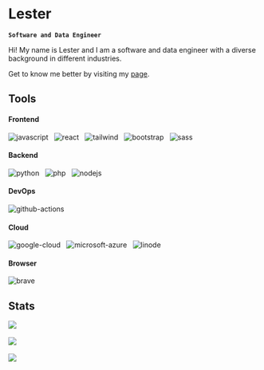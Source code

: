 # Lester

**`Software and Data Engineer`**

Hi! My name is Lester and I am a software and data engineer with a diverse background in different industries.

Get to know me better by visiting my [page](https://freshstartagain.github.io/portfolio/).


## Tools

#### Frontend
![javascript](https://img.shields.io/badge/JavaScript-323330?style=for-the-badge&logo=javascript&logoColor=F7DF1E)&nbsp;&nbsp;
![react](https://img.shields.io/badge/React-20232A?style=for-the-badge&logo=react&logoColor=61DAFB)&nbsp;&nbsp;
![tailwind](https://img.shields.io/badge/Tailwind_CSS-38B2AC?style=for-the-badge&logo=tailwind-css&logoColor=white)&nbsp;&nbsp;
![bootstrap](https://img.shields.io/badge/Bootstrap-563D7C?style=for-the-badge&logo=bootstrap&logoColor=white)&nbsp;&nbsp;
![sass](https://img.shields.io/badge/Sass-CC6699?style=for-the-badge&logo=sass&logoColor=white)&nbsp;&nbsp;

#### Backend
![python](https://img.shields.io/badge/Python-3776AB?style=for-the-badge&logo=python&logoColor=white)&nbsp;&nbsp;
![php](https://img.shields.io/badge/PHP-777BB4?style=for-the-badge&logo=php&logoColor=white)&nbsp;&nbsp;
![nodejs](https://img.shields.io/badge/Node.js-43853D?style=for-the-badge&logo=node.js&logoColor=white)&nbsp;&nbsp;

#### DevOps
![github-actions](https://img.shields.io/badge/GitHub_Actions-2088FF?style=for-the-badge&logo=github-actions&logoColor=white)&nbsp;&nbsp;

#### Cloud 
![google-cloud](https://img.shields.io/badge/Google_Cloud-4285F4?style=for-the-badge&logo=google-cloud&logoColor=white)&nbsp;&nbsp;
![microsoft-azure](https://img.shields.io/badge/Microsoft_Azure-0089D6?style=for-the-badge&logo=microsoft-azure&logoColor=white)&nbsp;&nbsp;
![linode](https://img.shields.io/badge/Linode-00A95C?style=for-the-badge&logo=Linode&logoColor=white)

#### Browser
![brave](https://img.shields.io/badge/Brave-FF1B2D?style=for-the-badge&logo=Brave&logoColor=white)

## Stats

![](https://github-readme-stats.vercel.app/api?username=freshstartagain&theme=dracula&hide_border=false&include_all_commits=true&count_private=true&show_icons=true)<br/><br/>
![](https://github-readme-streak-stats.herokuapp.com/?user=freshstartagain&theme=dracula&hide_border=false&show_icons=true)<br/><br/>
![](https://github-readme-stats.vercel.app/api/top-langs/?username=freshstartagain&theme=dracula&hide_border=false&include_all_commits=true&count_private=true&layout=compact&show_icons=true)
